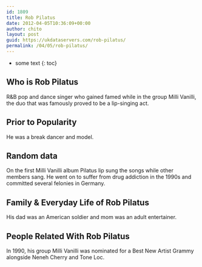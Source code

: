 ```yaml
---
id: 1809
title: Rob Pilatus
date: 2012-04-05T10:36:09+00:00
author: chito
layout: post
guid: https://ukdataservers.com/rob-pilatus/
permalink: /04/05/rob-pilatus/
---
```


* some text
{: toc}
          
          
## Who is  Rob Pilatus
                  
                  
                  
R&B pop and dance singer who gained famed while in the group Milli Vanilli, the duo that was famously proved to be a lip-singing act.
                  
                
                
                
## Prior to Popularity 
                  
                  
                  
He was a break dancer and model.
                  
                
                
                
## Random data 
                  
                  
                  
On the first Milli Vanilli album Pilatus lip sung the songs while other members sang. He went on to suffer from drug addiction in the 1990s and committed several felonies in Germany.
                  
                
                
                
## Family & Everyday Life of Rob Pilatus
                  
                  
                  
His dad was an American soldier and mom was an adult entertainer.
                  
                
                
                
## People Related With  Rob Pilatus
                  
                  
                  
In 1990, his group Milli Vanilli was nominated for a Best New Artist Grammy alongside Neneh Cherry and Tone Loc.
                  
                
              
            
          
          
          
    
    
  
